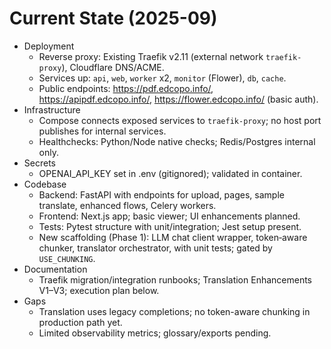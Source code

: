 # Current State (2025-09)

- Deployment
  - Reverse proxy: Existing Traefik v2.11 (external network `traefik-proxy`), Cloudflare DNS/ACME.
  - Services up: `api`, `web`, `worker` x2, `monitor` (Flower), `db`, `cache`.
  - Public endpoints: https://pdf.edcopo.info/, https://apipdf.edcopo.info/, https://flower.edcopo.info/ (basic auth).
- Infrastructure
  - Compose connects exposed services to `traefik-proxy`; no host port publishes for internal services.
  - Healthchecks: Python/Node native checks; Redis/Postgres internal only.
- Secrets
  - OPENAI_API_KEY set in .env (gitignored); validated in container.
- Codebase
  - Backend: FastAPI with endpoints for upload, pages, sample translate, enhanced flows, Celery workers.
  - Frontend: Next.js app; basic viewer; UI enhancements planned.
  - Tests: Pytest structure with unit/integration; Jest setup present.
  - New scaffolding (Phase 1): LLM chat client wrapper, token‑aware chunker, translator orchestrator, with unit tests; gated by `USE_CHUNKING`.
- Documentation
  - Traefik migration/integration runbooks; Translation Enhancements V1–V3; execution plan below.
- Gaps
  - Translation uses legacy completions; no token-aware chunking in production path yet.
  - Limited observability metrics; glossary/exports pending.
